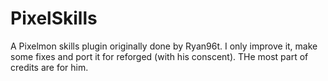 # PixelSkills

A Pixelmon skills plugin originally done by Ryan96t.
I only improve it, make some fixes and port it for reforged (with his conscent). 
THe most part of credits are for him.

